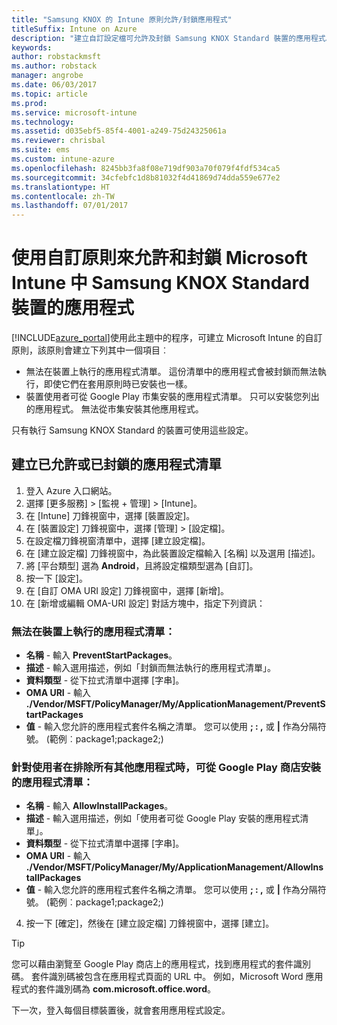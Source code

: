 ```yaml
---
title: "Samsung KNOX 的 Intune 原則允許/封鎖應用程式"
titleSuffix: Intune on Azure
description: "建立自訂設定檔可允許及封鎖 Samsung KNOX Standard 裝置的應用程式。"
keywords: 
author: robstackmsft
ms.author: robstack
manager: angrobe
ms.date: 06/03/2017
ms.topic: article
ms.prod: 
ms.service: microsoft-intune
ms.technology: 
ms.assetid: d035ebf5-85f4-4001-a249-75d24325061a
ms.reviewer: chrisbal
ms.suite: ems
ms.custom: intune-azure
ms.openlocfilehash: 8245bb3fa8f08e719df903a70f079f4fdf534ca5
ms.sourcegitcommit: 34cfebfc1d8b81032f4d41869d74dda559e677e2
ms.translationtype: HT
ms.contentlocale: zh-TW
ms.lasthandoff: 07/01/2017
---
```

# <a name="use-custom-policies-to-allow-and-block-apps-for-samsung-knox-standard-devices-in-microsoft-intune"></a>使用自訂原則來允許和封鎖 Microsoft Intune 中 Samsung KNOX Standard 裝置的應用程式
[!INCLUDE[azure_portal](./includes/azure_portal.md)]使用此主題中的程序，可建立 Microsoft Intune 的自訂原則，該原則會建立下列其中一個項目︰

- 無法在裝置上執行的應用程式清單。 這份清單中的應用程式會被封鎖而無法執行，即使它們在套用原則時已安裝也一樣。
- 裝置使用者可從 Google Play 市集安裝的應用程式清單。 只可以安裝您列出的應用程式。 無法從市集安裝其他應用程式。

只有執行 Samsung KNOX Standard 的裝置可使用這些設定。

## <a name="create-an-allowed-or-blocked-app-list"></a>建立已允許或已封鎖的應用程式清單

1. 登入 Azure 入口網站。
2. 選擇 [更多服務]  >  [監視 + 管理]  >  [Intune]。
3. 在 [Intune] 刀鋒視窗中，選擇 [裝置設定]。
2. 在 [裝置設定] 刀鋒視窗中，選擇 [管理]  >  [設定檔]。
2. 在設定檔刀鋒視窗清單中，選擇 [建立設定檔]。
3. 在 [建立設定檔] 刀鋒視窗中，為此裝置設定檔輸入 [名稱] 以及選用 [描述]。
2. 將 [平台類型] 選為 **Android**，且將設定檔類型選為 [自訂]。
3. 按一下 [設定]。
3. 在 [自訂 OMA URI 設定] 刀鋒視窗中，選擇 [新增]。
4. 在 [新增或編輯 OMA-URI 設定] 對話方塊中，指定下列資訊：

### <a name="for-a-list-of-apps-that-are-blocked-from-running-on-the-device"></a>無法在裝置上執行的應用程式清單：

- **名稱** - 輸入 **PreventStartPackages**。
- **描述** - 輸入選用描述，例如「封鎖而無法執行的應用程式清單」。
-   **資料類型** - 從下拉式清單中選擇 [字串]。
-   **OMA URI** - 輸入 **./Vendor/MSFT/PolicyManager/My/ApplicationManagement/PreventStartPackages**
-   **值** - 輸入您允許的應用程式套件名稱之清單。 您可以使用 **; : ,** 或 **|** 作為分隔符號。 (範例︰package1;package2;)

### <a name="for-a-list-of-apps-that-users-are-allowed-to-install-from-the-google-play-store-while-excluding-all-other-apps"></a>針對使用者在排除所有其他應用程式時，可從 Google Play 商店安裝的應用程式清單：
- **名稱** - 輸入 **AllowInstallPackages**。
- **描述** - 輸入選用描述，例如「使用者可從 Google Play 安裝的應用程式清單」。
- **資料類型** - 從下拉式清單中選擇 [字串]。
- **OMA URI** - 輸入 **./Vendor/MSFT/PolicyManager/My/ApplicationManagement/AllowInstallPackages**
- **值** - 輸入您允許的應用程式套件名稱之清單。 您可以使用 **; : ,** 或 **|** 作為分隔符號。 (範例︰package1;package2;)

4. 按一下 [確定]，然後在 [建立設定檔] 刀鋒視窗中，選擇 [建立]。

>[!TIP]
> 您可以藉由瀏覽至 Google Play 商店上的應用程式，找到應用程式的套件識別碼。 套件識別碼被包含在應用程式頁面的 URL 中。 例如，Microsoft Word 應用程式的套件識別碼為 **com.microsoft.office.word**。

下一次，登入每個目標裝置後，就會套用應用程式設定。


<!---## Assign the custom profile--->
